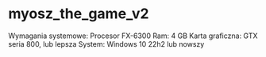 # myosz_the_game_v2
Wymagania systemowe:
Procesor FX-6300
Ram: 4 GB
Karta graficzna: GTX seria 800, lub lepsza
System: Windows 10 22h2 lub nowszy
